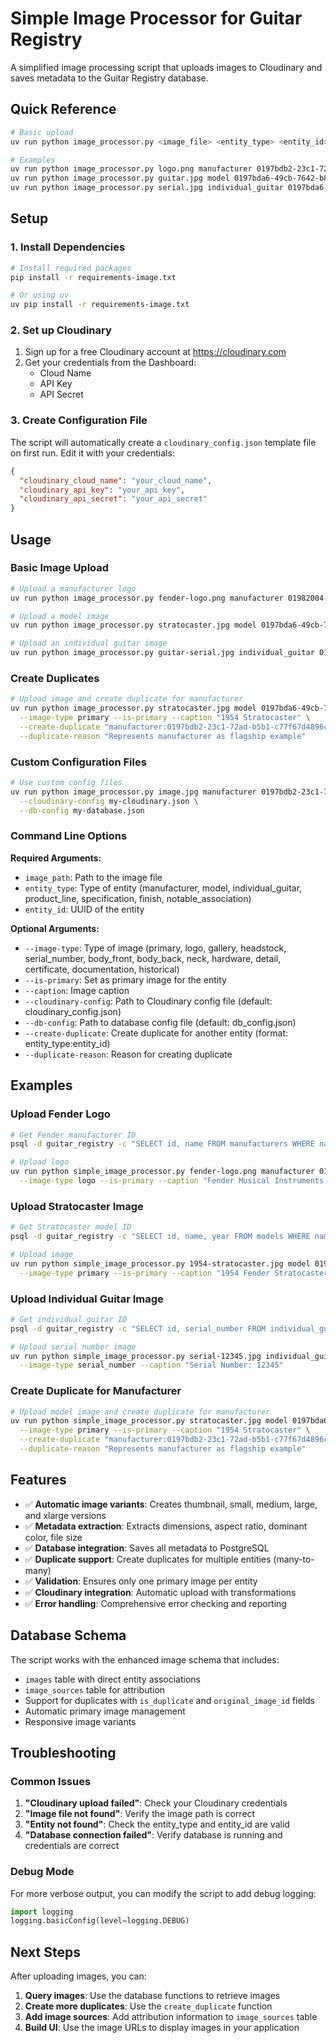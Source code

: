 # Simple Image Processor for Guitar Registry

A simplified image processing script that uploads images to Cloudinary and saves metadata to the Guitar Registry database.

## Quick Reference

```bash
# Basic upload
uv run python image_processor.py <image_file> <entity_type> <entity_id> [options]

# Examples
uv run python image_processor.py logo.png manufacturer 0197bdb2-23c1-72ad-b5b1-c77f67d4896c --image-type logo --is-primary
uv run python image_processor.py guitar.jpg model 0197bda6-49cb-7642-b812-b7b1c2af7824 --image-type primary --is-primary --caption "1954 Stratocaster"
uv run python image_processor.py serial.jpg individual_guitar 0197bda6-49cb-7642-b812-b7b1c2af7824 --image-type serial_number
```

## Setup

### 1. Install Dependencies

```bash
# Install required packages
pip install -r requirements-image.txt

# Or using uv
uv pip install -r requirements-image.txt
```

### 2. Set up Cloudinary

1. Sign up for a free Cloudinary account at https://cloudinary.com
2. Get your credentials from the Dashboard:
   - Cloud Name
   - API Key
   - API Secret

### 3. Create Configuration File

The script will automatically create a `cloudinary_config.json` template file on first run. Edit it with your credentials:

```json
{
  "cloudinary_cloud_name": "your_cloud_name",
  "cloudinary_api_key": "your_api_key",
  "cloudinary_api_secret": "your_api_secret"
}
```

## Usage

### Basic Image Upload

```bash
# Upload a manufacturer logo
uv run python image_processor.py fender-logo.png manufacturer 01982004-3a25-75cf-832c-552b20e8975f --image-type logo --is-primary --caption "Fender Logo"

# Upload a model image
uv run python image_processor.py stratocaster.jpg model 0197bda6-49cb-7642-b812-b7b1c2af7824 --image-type primary --is-primary --caption "1954 Stratocaster"

# Upload an individual guitar image
uv run python image_processor.py guitar-serial.jpg individual_guitar 0197bda6-49cb-7642-b812-b7b1c2af7824 --image-type serial_number --caption "Serial Number Detail"
```

### Create Duplicates

```bash
# Upload image and create duplicate for manufacturer
uv run python image_processor.py stratocaster.jpg model 0197bda6-49cb-7642-b812-b7b1c2af7824 \
  --image-type primary --is-primary --caption "1954 Stratocaster" \
  --create-duplicate "manufacturer:0197bdb2-23c1-72ad-b5b1-c77f67d4896c" \
  --duplicate-reason "Represents manufacturer as flagship example"
```

### Custom Configuration Files

```bash
# Use custom config files
uv run python image_processor.py image.jpg manufacturer 0197bdb2-23c1-72ad-b5b1-c77f67d4896c \
  --cloudinary-config my-cloudinary.json \
  --db-config my-database.json
```

### Command Line Options

**Required Arguments:**
- `image_path`: Path to the image file
- `entity_type`: Type of entity (manufacturer, model, individual_guitar, product_line, specification, finish, notable_association)
- `entity_id`: UUID of the entity

**Optional Arguments:**
- `--image-type`: Type of image (primary, logo, gallery, headstock, serial_number, body_front, body_back, neck, hardware, detail, certificate, documentation, historical)
- `--is-primary`: Set as primary image for the entity
- `--caption`: Image caption
- `--cloudinary-config`: Path to Cloudinary config file (default: cloudinary_config.json)
- `--db-config`: Path to database config file (default: db_config.json)
- `--create-duplicate`: Create duplicate for another entity (format: entity_type:entity_id)
- `--duplicate-reason`: Reason for creating duplicate

## Examples

### Upload Fender Logo

```bash
# Get Fender manufacturer ID
psql -d guitar_registry -c "SELECT id, name FROM manufacturers WHERE name LIKE '%Fender%';"

# Upload logo
uv run python simple_image_processor.py fender-logo.png manufacturer 0197bdb2-23c1-72ad-b5b1-c77f67d4896c \
  --image-type logo --is-primary --caption "Fender Musical Instruments Corporation Logo"
```

### Upload Stratocaster Image

```bash
# Get Stratocaster model ID
psql -d guitar_registry -c "SELECT id, name, year FROM models WHERE name = 'Stratocaster' AND year = 1954;"

# Upload image
uv run python simple_image_processor.py 1954-stratocaster.jpg model 0197bda6-49cb-7642-b812-b7b1c2af7824 \
  --image-type primary --is-primary --caption "1954 Fender Stratocaster - The Original"
```

### Upload Individual Guitar Image

```bash
# Get individual guitar ID
psql -d guitar_registry -c "SELECT id, serial_number FROM individual_guitars WHERE serial_number = '12345';"

# Upload serial number image
uv run python simple_image_processor.py serial-12345.jpg individual_guitar 0197bda6-49cb-7642-b812-b7b1c2af7824 \
  --image-type serial_number --caption "Serial Number: 12345"
```

### Create Duplicate for Manufacturer

```bash
# Upload model image and create duplicate for manufacturer
uv run python simple_image_processor.py stratocaster.jpg model 0197bda6-49cb-7642-b812-b7b1c2af7824 \
  --image-type primary --is-primary --caption "1954 Stratocaster" \
  --create-duplicate "manufacturer:0197bdb2-23c1-72ad-b5b1-c77f67d4896c" \
  --duplicate-reason "Represents manufacturer as flagship example"
```

## Features

- ✅ **Automatic image variants**: Creates thumbnail, small, medium, large, and xlarge versions
- ✅ **Metadata extraction**: Extracts dimensions, aspect ratio, dominant color, file size
- ✅ **Database integration**: Saves all metadata to PostgreSQL
- ✅ **Duplicate support**: Create duplicates for multiple entities (many-to-many)
- ✅ **Validation**: Ensures only one primary image per entity
- ✅ **Cloudinary integration**: Automatic upload with transformations
- ✅ **Error handling**: Comprehensive error checking and reporting

## Database Schema

The script works with the enhanced image schema that includes:

- `images` table with direct entity associations
- `image_sources` table for attribution
- Support for duplicates with `is_duplicate` and `original_image_id` fields
- Automatic primary image management
- Responsive image variants

## Troubleshooting

### Common Issues

1. **"Cloudinary upload failed"**: Check your Cloudinary credentials
2. **"Image file not found"**: Verify the image path is correct
3. **"Entity not found"**: Check the entity_type and entity_id are valid
4. **"Database connection failed"**: Verify database is running and credentials are correct

### Debug Mode

For more verbose output, you can modify the script to add debug logging:

```python
import logging
logging.basicConfig(level=logging.DEBUG)
```

## Next Steps

After uploading images, you can:

1. **Query images**: Use the database functions to retrieve images
2. **Create more duplicates**: Use the `create_duplicate` function
3. **Add image sources**: Add attribution information to `image_sources` table
4. **Build UI**: Use the image URLs to display images in your application 
